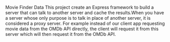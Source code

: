 Movie Finder Data
This project create an Express framework to build a server that can talk to another server and cache the results.When you have a server whose only purpose is to talk in place of another server, it is considered a proxy server. For example instead of our client app requesting movie data from the OMDb API directly, the client will request it from this server which will then request it from the OMDb API.
